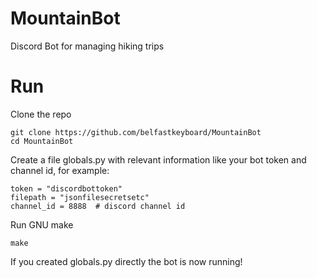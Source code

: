 # MountainBot
Discord Bot for managing hiking trips

# Run

Clone the repo
```
git clone https://github.com/belfastkeyboard/MountainBot
cd MountainBot
```

Create a file globals.py with relevant information like your bot token and channel id, for example:


```
token = "discordbottoken"
filepath = "jsonfilesecretsetc"
channel_id = 8888  # discord channel id
```

Run GNU make
```
make
```


If you created globals.py directly the bot is now running!
